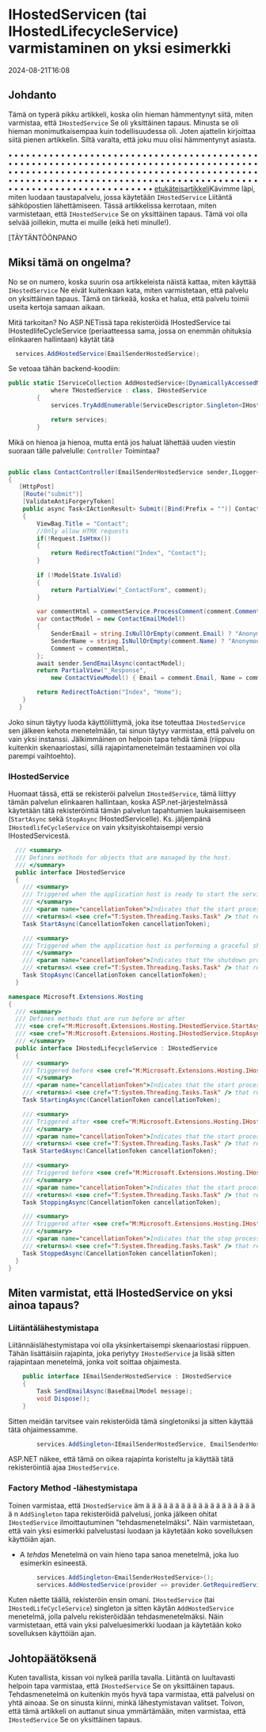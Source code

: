 # IHostedServicen (tai IHostedLifecycleService) varmistaminen on yksi esimerkki

<!--category-- ASP.NET -->
<datetime class="hidden">2024-08-21T16:08</datetime>

## Johdanto

Tämä on typerä pikku artikkeli, koska olin hieman hämmentynyt siitä, miten varmistaa, että `IHostedService` Se oli yksittäinen tapaus. Minusta se oli hieman monimutkaisempaa kuin todellisuudessa oli. Joten ajattelin kirjoittaa siitä pienen artikkelin. Siltä varalta, että joku muu olisi hämmentynyt asiasta.

• • • • • • • • • • • • • • • • • • • • • • • • • • • • • • • • • • • • • • • • • • • • • • • • • • • • • • • • • • • • • • • • • • • • • • • • • • • • • • • • • • • • • • • • • • • • • • • • • • • • • • • • • • • • • • • • • • • • • • • • • • • • • • • • • • • • • • • • • • • • • • • • • • • • • • • • • • • • • • • • • • • • • • • • • • • • • • • • • • • • • • • • • • • • • • • • • • • • • [etukäteisartikkeli](/blog/addingasyncsendingforemails)Kävimme läpi, miten luodaan taustapalvelu, jossa käytetään `IHostedService` Liitäntä sähköpostien lähettämiseen. Tässä artikkelissa kerrotaan, miten varmistetaan, että `IHostedService` Se on yksittäinen tapaus.
Tämä voi olla selvää joillekin, mutta ei muille (eikä heti minulle!).

[TÄYTÄNTÖÖNPANO

## Miksi tämä on ongelma?

No se on numero, koska suurin osa artikkeleista näistä kattaa, miten käyttää `IHostedService` Ne eivät kuitenkaan kata, miten varmistetaan, että palvelu on yksittäinen tapaus. Tämä on tärkeää, koska et halua, että palvelu toimii useita kertoja samaan aikaan.

Mitä tarkoitan? No ASP.NETissä tapa rekisteröidä IHostedService tai IHostedlifeCycleService (periaatteessa sama, jossa on enemmän ohituksia elinkaaren hallintaan) käytät tätä

```csharp
  services.AddHostedService(EmailSenderHostedService);
```

Se vetoaa tähän backend-koodiin:

```csharp
public static IServiceCollection AddHostedService<[DynamicallyAccessedMembers(DynamicallyAccessedMemberTypes.PublicConstructors)] THostedService>(this IServiceCollection services)
            where THostedService : class, IHostedService
        {
            services.TryAddEnumerable(ServiceDescriptor.Singleton<IHostedService, THostedService>());

            return services;
        }

```

Mikä on hienoa ja hienoa, mutta entä jos haluat lähettää uuden viestin suoraan tälle palvelulle: `Controller` Toimintaa?

```csharp

public class ContactController(EmailSenderHostedService sender,ILogger<BaseController> logger) ...
{
   [HttpPost]
    [Route("submit")]
    [ValidateAntiForgeryToken]
    public async Task<IActionResult> Submit([Bind(Prefix = "")] ContactViewModel comment)
    {
        ViewBag.Title = "Contact";
        //Only allow HTMX requests
        if(!Request.IsHtmx())
        {
            return RedirectToAction("Index", "Contact");
        }
      
        if (!ModelState.IsValid)
        {
            return PartialView("_ContactForm", comment);
        }

        var commentHtml = commentService.ProcessComment(comment.Comment);
        var contactModel = new ContactEmailModel()
        {
            SenderEmail = string.IsNullOrEmpty(comment.Email) ? "Anonymous" : comment.Email,
            SenderName = string.IsNullOrEmpty(comment.Name) ? "Anonymous" : comment.Name,
            Comment = commentHtml,
        };
        await sender.SendEmailAsync(contactModel);
        return PartialView("_Response",
            new ContactViewModel() { Email = comment.Email, Name = comment.Name, Comment = commentHtml });

        return RedirectToAction("Index", "Home");
    }
   }
```

Joko sinun täytyy luoda käyttöliittymä, joka itse toteuttaa `IHostedService` sen jälkeen kehota menetelmään, tai sinun täytyy varmistaa, että palvelu on vain yksi instanssi. Jälkimmäinen on helpoin tapa tehdä tämä (riippuu kuitenkin skenaariostasi, sillä rajapintamenetelmän testaaminen voi olla parempi vaihtoehto).

### IHostedService

Huomaat tässä, että se rekisteröi palvelun `IHostedService`, tämä liittyy tämän palvelun elinkaaren hallintaan, koska ASP.net-järjestelmässä käytetään tätä rekisteröintiä tämän palvelun tapahtumien laukaisemiseen (`StartAsync` sekä `StopAsync` IHostedServicelle). Ks. jäljempänä `IHostedlifeCycleService` on vain yksityiskohtaisempi versio IHostedServicestä.

```csharp
  /// <summary>
  /// Defines methods for objects that are managed by the host.
  /// </summary>
  public interface IHostedService
  {
    /// <summary>
    /// Triggered when the application host is ready to start the service.
    /// </summary>
    /// <param name="cancellationToken">Indicates that the start process has been aborted.</param>
    /// <returns>A <see cref="T:System.Threading.Tasks.Task" /> that represents the asynchronous Start operation.</returns>
    Task StartAsync(CancellationToken cancellationToken);

    /// <summary>
    /// Triggered when the application host is performing a graceful shutdown.
    /// </summary>
    /// <param name="cancellationToken">Indicates that the shutdown process should no longer be graceful.</param>
    /// <returns>A <see cref="T:System.Threading.Tasks.Task" /> that represents the asynchronous Stop operation.</returns>
    Task StopAsync(CancellationToken cancellationToken);
  }

namespace Microsoft.Extensions.Hosting
{
  /// <summary>
  /// Defines methods that are run before or after
  /// <see cref="M:Microsoft.Extensions.Hosting.IHostedService.StartAsync(System.Threading.CancellationToken)" /> and
  /// <see cref="M:Microsoft.Extensions.Hosting.IHostedService.StopAsync(System.Threading.CancellationToken)" />.
  /// </summary>
  public interface IHostedLifecycleService : IHostedService
  {
    /// <summary>
    /// Triggered before <see cref="M:Microsoft.Extensions.Hosting.IHostedService.StartAsync(System.Threading.CancellationToken)" />.
    /// </summary>
    /// <param name="cancellationToken">Indicates that the start process has been aborted.</param>
    /// <returns>A <see cref="T:System.Threading.Tasks.Task" /> that represents the asynchronous operation.</returns>
    Task StartingAsync(CancellationToken cancellationToken);

    /// <summary>
    /// Triggered after <see cref="M:Microsoft.Extensions.Hosting.IHostedService.StartAsync(System.Threading.CancellationToken)" />.
    /// </summary>
    /// <param name="cancellationToken">Indicates that the start process has been aborted.</param>
    /// <returns>A <see cref="T:System.Threading.Tasks.Task" /> that represents the asynchronous operation.</returns>
    Task StartedAsync(CancellationToken cancellationToken);

    /// <summary>
    /// Triggered before <see cref="M:Microsoft.Extensions.Hosting.IHostedService.StopAsync(System.Threading.CancellationToken)" />.
    /// </summary>
    /// <param name="cancellationToken">Indicates that the start process has been aborted.</param>
    /// <returns>A <see cref="T:System.Threading.Tasks.Task" /> that represents the asynchronous operation.</returns>
    Task StoppingAsync(CancellationToken cancellationToken);

    /// <summary>
    /// Triggered after <see cref="M:Microsoft.Extensions.Hosting.IHostedService.StopAsync(System.Threading.CancellationToken)" />.
    /// </summary>
    /// <param name="cancellationToken">Indicates that the stop process has been aborted.</param>
    /// <returns>A <see cref="T:System.Threading.Tasks.Task" /> that represents the asynchronous operation.</returns>
    Task StoppedAsync(CancellationToken cancellationToken);
  }
}
```

## Miten varmistat, että IHostedService on yksi ainoa tapaus?

### Liitäntälähestymistapa

Liitännäislähestymistapa voi olla yksinkertaisempi skenaariostasi riippuen. Tähän lisättäisiin rajapinta, joka periytyy `IHostedService` ja lisää sitten rajapintaan menetelmä, jonka voit soittaa ohjaimesta.

```csharp
    public interface IEmailSenderHostedService : IHostedService
    {
        Task SendEmailAsync(BaseEmailModel message);
        void Dispose();
    }
```

Sitten meidän tarvitsee vain rekisteröidä tämä singletoniksi ja sitten käyttää tätä ohjaimessamme.

```csharp
        services.AddSingleton<IEmailSenderHostedService, EmailSenderHostedService>();
```

ASP.NET näkee, että tämä on oikea rajapinta koristeltu ja käyttää tätä rekisteröintiä ajaa `IHostedService`.

### Factory Method -lähestymistapa

Toinen varmistaa, että `IHostedService` äm ä ä ä ä ä ä ä ä ä ä ä ä ä ä ä ä ä ä ä ä n `AddSingleton` tapa rekisteröidä palvelusi, jonka jälkeen ohitat `IHostedService` ilmoittautuminen "tehdasmenetelmäksi". Näin varmistetaan, että vain yksi esimerkki palvelustasi luodaan ja käytetään koko sovelluksen käyttöiän ajan.

* A *tehdas* Menetelmä on vain hieno tapa sanoa menetelmä, joka luo esimerkin esineestä.

```csharp
        services.AddSingleton<EmailSenderHostedService>();
        services.AddHostedService(provider => provider.GetRequiredService<EmailSenderHostedService>());
```

Kuten näette täällä, rekisteröin ensin omani. `IHostedService` (tai `IHostedLifeCycleService`) singleton ja sitten käytän `AddHostedService` menetelmä, jolla palvelu rekisteröidään tehdasmenetelmäksi. Näin varmistetaan, että vain yksi palveluesimerkki luodaan ja käytetään koko sovelluksen käyttöiän ajan.

## Johtopäätöksenä

Kuten tavallista, kissan voi nylkeä parilla tavalla. Liitäntä on luultavasti helpoin tapa varmistaa, että `IHostedService` Se on yksittäinen tapaus. Tehdasmenetelmä on kuitenkin myös hyvä tapa varmistaa, että palvelusi on yhtä ainoaa. Se on sinusta kiinni, minkä lähestymistavan valitset. Toivon, että tämä artikkeli on auttanut sinua ymmärtämään, miten varmistaa, että `IHostedService` Se on yksittäinen tapaus.